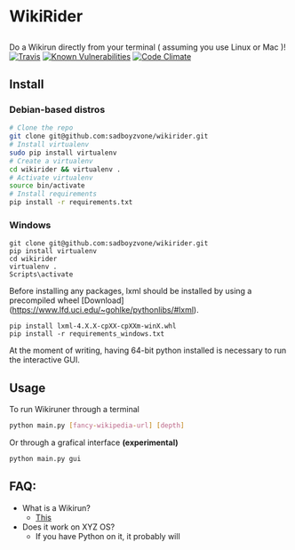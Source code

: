 # WikiRider
##
Do a Wikirun directly from your terminal ( assuming you use Linux or Mac )!<br />
[![Travis](https://img.shields.io/travis/sadboyzvone/wikirider.svg)](https://github.com/sadboyzvone/8080py)
[![Known Vulnerabilities](https://snyk.io/test/github/sadboyzvone/wikirider/badge.svg)](https://snyk.io/test/github/sadboyzvone/wikirider)
[![Code Climate](https://img.shields.io/codeclimate/coverage/github/sadboyzvone/wikirider.svg)](https://github.com/sadboyzvone/8080py)

## Install

### Debian-based distros
```bash
# Clone the repo
git clone git@github.com:sadboyzvone/wikirider.git
# Install virtualenv
sudo pip install virtualenv
# Create a virtualenv
cd wikirider && virtualenv .
# Activate virtualenv
source bin/activate
# Install requirements
pip install -r requirements.txt
```

### Windows
```
git clone git@github.com:sadboyzvone/wikirider.git
pip install virtualenv
cd wikirider
virtualenv .
Scripts\activate
```
Before installing any packages, lxml should be installed by using a precompiled
wheel [Download] (https://www.lfd.uci.edu/~gohlke/pythonlibs/#lxml).
```
pip install lxml-4.X.X-cpXX-cpXXm-winX.whl
pip install -r requirements_windows.txt
```
At the moment of writing, having 64-bit python installed is necessary to
run the interactive GUI.

## Usage

To run Wikiruner through a terminal
```bash
python main.py [fancy-wikipedia-url] [depth]
```
Or through a grafical interface **(experimental)**
```bash
python main.py gui
```

## FAQ:
* What is a Wikirun?
	* [This](http://www.urbandictionary.com/define.php?term=Wikirun)
* Does it work on XYZ OS?
	* If you have Python on it, it probably will
